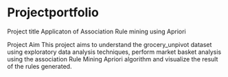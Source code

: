 # Projectportfolio

Project title 
Applicaton of Association Rule mining using Apriori

Project Aim
This project aims to understand the grocery_unpivot dataset using exploratory data analysis techniques, perform market basket analysis using the association Rule Mining Apriori algorithm and visualize the result of the rules generated.
